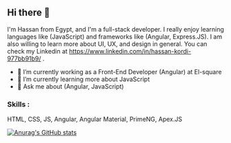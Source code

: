 ## Hi there 👋

I'm Hassan from Egypt, and I'm a full-stack developer. I really enjoy learning languages like (JavaScript) and frameworks like (Angular, Express.JS). I am also willing to learn more about UI, UX, and design in general. You can check my Linkedin at https://www.linkedin.com/in/hassan-kordi-977bb91b9/ .

- 🔭 I’m currently working as a Front-End Developer (Angular) at El-square
- 🌱 I’m currently learning more about JavaScript
- 💬 Ask me about (Angular, JavaScript)

### Skills :
HTML, CSS, JS, Angular, Angular Material, PrimeNG, Apex.JS


[![Anurag's GitHub stats](https://github-readme-stats.vercel.app/api?username=hassankordi)](https://github.com/anuraghazra/github-readme-stats)


